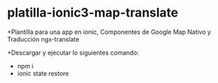 # platilla-ionic3-map-translate
+Plantilla para una app en ionic, Componentes de Google Map Nativo y Traducción ngx-translate

+Descargar y ejecutar lo siguientes comando:
+ npm i
+ ionic state restore
